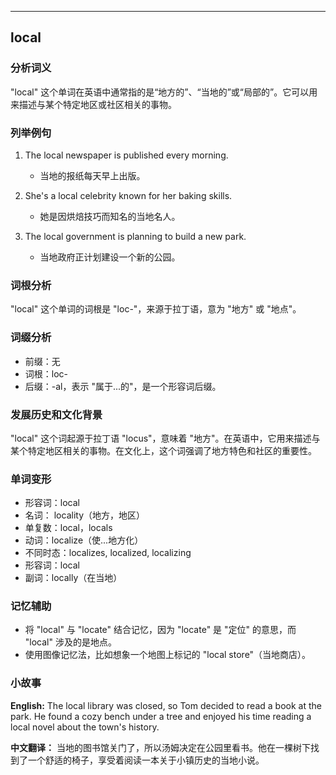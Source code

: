 
---------------
## local
### 分析词义
"local" 这个单词在英语中通常指的是“地方的”、“当地的”或“局部的”。它可以用来描述与某个特定地区或社区相关的事物。

### 列举例句
1. The local newspaper is published every morning.
   - 当地的报纸每天早上出版。
   
2. She's a local celebrity known for her baking skills.
   - 她是因烘焙技巧而知名的当地名人。
   
3. The local government is planning to build a new park.
   - 当地政府正计划建设一个新的公园。

### 词根分析
"local" 这个单词的词根是 "loc-"，来源于拉丁语，意为 "地方" 或 "地点"。

### 词缀分析
- 前缀：无
- 词根：loc-
- 后缀：-al，表示 "属于...的"，是一个形容词后缀。

### 发展历史和文化背景
"local" 这个词起源于拉丁语 "locus"，意味着 "地方"。在英语中，它用来描述与某个特定地区相关的事物。在文化上，这个词强调了地方特色和社区的重要性。

### 单词变形
- 形容词：local
- 名词： locality（地方，地区）
- 单复数：local，locals
- 动词：localize（使...地方化）
- 不同时态：localizes, localized, localizing
- 形容词：local
- 副词：locally（在当地）

### 记忆辅助
- 将 "local" 与 "locate" 结合记忆，因为 "locate" 是 "定位" 的意思，而 "local" 涉及的是地点。
- 使用图像记忆法，比如想象一个地图上标记的 "local store"（当地商店）。

### 小故事
**English:**
The local library was closed, so Tom decided to read a book at the park. He found a cozy bench under a tree and enjoyed his time reading a local novel about the town's history.

**中文翻译：**
当地的图书馆关门了，所以汤姆决定在公园里看书。他在一棵树下找到了一个舒适的椅子，享受着阅读一本关于小镇历史的当地小说。

